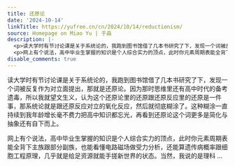 ```yaml
---
title: 还原论
date: '2024-10-14'
linkTitle: https://yufree.cn/cn/2024/10/14/reductionism/
source: Homepage on Miao Yu | 于淼
description: |-
  <p>读大学时有节讨论课是关于系统论的，我跑到图书馆借了几本书研究了下，发现一个词被反复作为对立面提出，那就是还原论。因为那时思维里还有高中时代的备考遗毒，所以我就望文生义，认为这个还原论里的还原跟还原反应里的还原是一件事，那系统论就是跟还原反应对立的氧化反应，然后就彻底糊涂了。这种糊涂一直持续到我年龄增长毫不费力把高中知识都忘光，再看到还原论这个词更多是简化与抽象还有自下而上。</p>
  <p>网上有个说法，高中毕业生掌握的知识是个人综合实力的顶点，此时你元素周期表能全背下主族跟部分副族，也能看懂电路磁场做受力分析，还能算遗传病概率跟细胞工程原理，几乎就是给足资源就能手搓新世界的状态。当然，我说的是理科 ...
disable_comments: true
---
```

<p>读大学时有节讨论课是关于系统论的，我跑到图书馆借了几本书研究了下，发现一个词被反复作为对立面提出，那就是还原论。因为那时思维里还有高中时代的备考遗毒，所以我就望文生义，认为这个还原论里的还原跟还原反应里的还原是一件事，那系统论就是跟还原反应对立的氧化反应，然后就彻底糊涂了。这种糊涂一直持续到我年龄增长毫不费力把高中知识都忘光，再看到还原论这个词更多是简化与抽象还有自下而上。</p>
<p>网上有个说法，高中毕业生掌握的知识是个人综合实力的顶点，此时你元素周期表能全背下主族跟部分副族，也能看懂电路磁场做受力分析，还能算遗传病概率跟细胞工程原理，几乎就是给足资源就能手搓新世界的状态。当然，我说的是理科 ...